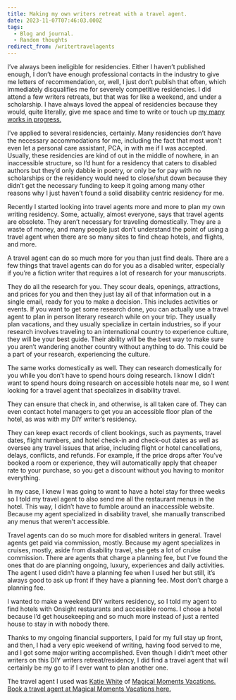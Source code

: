 ```yaml
---
title: Making my own writers retreat with a travel agent.
date: 2023-11-07T07:46:03.000Z
tags:
  - Blog and journal.
  - Random thoughts
redirect_from: /writertravelagents
---
```


I’ve always been ineligible for residencies. Either I haven’t published enough, I don’t have enough professional contacts in the industry to give me letters of recommendation, or, well, I just don’t publish that often, which immediately disqualifies me for severely competitive residencies. I did attend a few writers retreats, but that was for like a weekend, and under a scholarship. I have always loved the appeal of residencies because they would, quite literally, give me space and time to write or touch up [my many works in progress.](/writings)

I’ve applied to several residencies, certainly. Many residencies don’t have the necessary accommodations for me, including the fact that most won’t even let a personal care assistant, PCA, in with me if I was accepted. Usually, these residencies are kind of out in the middle of nowhere, in an inaccessible structure, so I’d hunt for a residency that caters to disabled authors but they’d only dabble in poetry, or only be for pay with no scholarships or the residency would need to close/shut down because they didn’t get the necessary funding to keep it going among many other reasons why I just haven’t found a solid disability centric residency for me.

Recently I started looking into travel agents more and more to plan my own writing residency. Some, actually, almost everyone, says that travel agents are obsolete. They aren’t necessary for traveling domestically. They are a waste of money, and many people just don’t understand the point of using a travel agent when there are so many sites to find cheap hotels, and flights, and more.

A travel agent can do so much more for you than just find deals. There are a few things that travel agents can do for you as a disabled writer, especially if you’re a fiction writer that requires a lot of research for your manuscripts.

They do all the research for you. They scour deals, openings, attractions, and prices for you and then they just lay all of that information out in a single email, ready for you to make a decision. This includes activities or events. If you want to get some research done, you can actually use a travel agent to plan in person literary research while on your trip. They usually plan vacations, and they usually specialize in certain industries, so if your research involves traveling to an international country to experience culture, they will be your best guide. Their ability will be the best way to make sure you aren’t wandering another country without anything to do. This could be a part of your research, experiencing the culture.

The same works domestically as well. They can research domestically for you while you don’t have to spend hours doing research. I know I didn’t want to spend hours doing research on accessible hotels near me, so I went looking for a travel agent that specializes in disability travel.

They can ensure that check in, and otherwise, is all taken care of. They can even contact hotel managers to get you an accessible floor plan of the hotel, as was with my DIY writer’s residency.

They can keep exact records of client bookings, such as payments, travel dates, flight numbers, and hotel check-in and check-out dates as well as oversee any travel issues that arise, including flight or hotel cancellations, delays, conflicts, and refunds. For example, if the price drops after You’ve booked a room or experience, they will automatically apply that cheaper rate to your purchase, so you get a discount without you having to monitor everything.

In my case, I knew I was going to want to have a hotel stay for three weeks so I told my travel agent to also send me all the restaurant menus in the hotel. This way, I didn’t have to fumble around an inaccessible website. Because my agent specialized in disability travel, she manually transcribed any menus that weren’t accessible.

Travel agents can do so much more for disabled writers in general. Travel agents get paid via commission, mostly. Because my agent specializes in cruises, mostly, aside from disability travel, she gets a lot of cruise commission. There are agents that charge a planning fee, but I’ve found the ones that do are planning ongoing, luxury, experiences and daily activities. The agent I used didn’t have a planning fee when I used her but still, it’s always good to ask up front if they have a planning fee. Most don’t charge a planning fee.

I wanted to make a weekend DIY writers residency, so I told my agent to find hotels with Onsight restaurants and accessible rooms. I chose a hotel because I’d get housekeeping and so much more instead of just a rented house to stay in with nobody there.

Thanks to my ongoing financial supporters, I paid for my full stay up front, and then, I had a very epic weekend of writing, having food served to me, and I got some major writing accomplished. Even though I didn’t meet other writers on this DIY writers retreat/residency, I did find a travel agent that will certainly be my go to if I ever want to plan another one.

The travel agent I used was [Katie White](https://www.facebook.com/katiewhite.mmvagent) of [Magical Moments Vacations.](https://www.magicalmomentsvacations.com/about) [Book a travel agent at Magical Moments Vacations here.](https://www.magicalmomentsvacations.com/quote)
